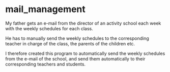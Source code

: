 # mail_management

My father gets an e-mail from the director of an activity school each week with the weekly schedules for each class.

He has to manually send the weekly schedules to the corresponding teacher in charge of the class, the parents of the children etc.

I therefore created this program to automatically send the weekly schedules from the e-mail of the school, and send them automatically to their corresponding teachers and students.